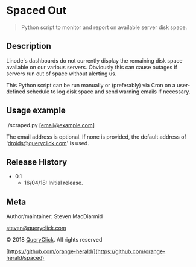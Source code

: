 # Spaced Out
> Python script to monitor and report on available server disk space.

## Description
Linode's dashboards do not currently display the remaining disk space available on our various servers. Obviously this can cause outages if servers run out of space without alerting us.

This Python script can be run manually or (preferably) via Cron on a user-defined schedule to log disk space and send warning emails if necessary.

## Usage example

./scraped.py [email@example.com]

The email address is optional. If none is provided, the default address of 'droids@queryclick.com' is used.


## Release History

* 0.1
    * 16/04/18: Initial release.

## Meta

Author/maintainer: Steven MacDiarmid

steven@queryclick.com

&copy; 2018 [QueryClick](https://www.queryclick.com). All rights reserved

[https://github.com/orange-herald/](https://github.com/orange-herald/spaced)
